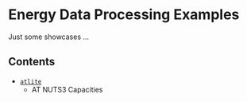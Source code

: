 # Energy Data Processing Examples

Just some showcases ...

## Contents

- [`atlite`](./atlite/)
    - AT NUTS3 Capacities
